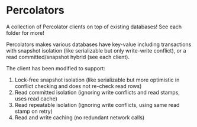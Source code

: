 # Percolators

A collection of Percolator clients on top of existing databases! See each folder for more!

Percolators makes various databases have key-value including transactions with snapshot isolation (like serializable but only write-write conflict), or a read committed/snapshot hybrid (see each client).

The client has been modified to support:
1. Lock-free snapshot isolation (like serializable but more optimistic in conflict checking and does not re-check read rows)
2. Read committed isolation (ignoring write conflicts and read stamps, uses read cache)
3. Read repeatable isolation (ignoring write conflicts, using same read stamp on retry)
4. Read and write caching (no redundant network calls)